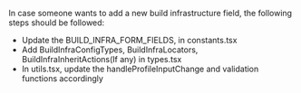 In case someone wants to add a new build infrastructure field, the following steps should be followed:

-   Update the BUILD_INFRA_FORM_FIELDS, in constants.tsx
-   Add BuildInfraConfigTypes, BuildInfraLocators, BuildInfraInheritActions(If any) in types.tsx
-   In utils.tsx, update the handleProfileInputChange and validation functions accordingly
